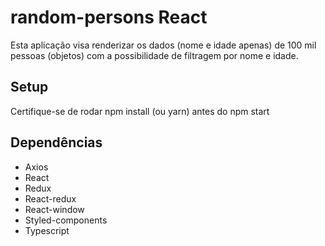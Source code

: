 # random-persons React

Esta aplicação visa renderizar os dados (nome e idade apenas) de 100 mil pessoas (objetos) com a possibilidade de filtragem por nome e idade.

## Setup

Certifique-se de rodar npm install (ou yarn) antes do npm start

## Dependências

- Axios
- React
- Redux
- React-redux
- React-window
- Styled-components
- Typescript
